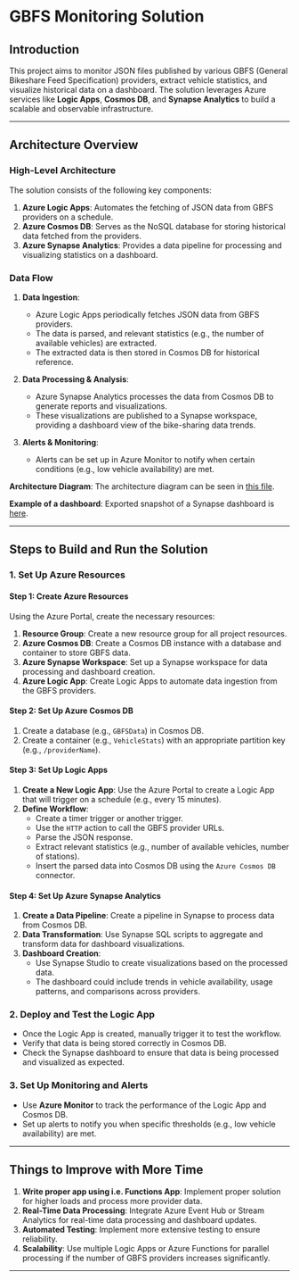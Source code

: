 # GBFS Monitoring Solution

## Introduction

This project aims to monitor JSON files published by various GBFS (General Bikeshare Feed Specification) providers, extract vehicle statistics, and visualize historical data on a dashboard. The solution leverages Azure services like **Logic Apps**, **Cosmos DB**, and **Synapse Analytics** to build a scalable and observable infrastructure.

---

## Architecture Overview

### High-Level Architecture

The solution consists of the following key components:

1. **Azure Logic Apps**: Automates the fetching of JSON data from GBFS providers on a schedule.
2. **Azure Cosmos DB**: Serves as the NoSQL database for storing historical data fetched from the providers.
3. **Azure Synapse Analytics**: Provides a data pipeline for processing and visualizing statistics on a dashboard.

### Data Flow

1. **Data Ingestion**:
   - Azure Logic Apps periodically fetches JSON data from GBFS providers.
   - The data is parsed, and relevant statistics (e.g., the number of available vehicles) are extracted.
   - The extracted data is then stored in Cosmos DB for historical reference.

2. **Data Processing & Analysis**:
   - Azure Synapse Analytics processes the data from Cosmos DB to generate reports and visualizations.
   - These visualizations are published to a Synapse workspace, providing a dashboard view of the bike-sharing data trends.

3. **Alerts & Monitoring**:
   - Alerts can be set up in Azure Monitor to notify when certain conditions (e.g., low vehicle availability) are met.

**Architecture Diagram**: The architecture diagram can be seen in [this file](./diagram.eraserdiagram).

**Example of a dashboard**: Exported snapshot of a Synapse dashboard is [here](./dashboard-result.png).

---

## Steps to Build and Run the Solution

### 1. Set Up Azure Resources

#### Step 1: Create Azure Resources

Using the Azure Portal, create the necessary resources:
1. **Resource Group**: Create a new resource group for all project resources.
2. **Azure Cosmos DB**: Create a Cosmos DB instance with a database and container to store GBFS data.
3. **Azure Synapse Workspace**: Set up a Synapse workspace for data processing and dashboard creation.
4. **Azure Logic App**: Create Logic Apps to automate data ingestion from the GBFS providers.

#### Step 2: Set Up Azure Cosmos DB

1. Create a database (e.g., `GBFSData`) in Cosmos DB.
2. Create a container (e.g., `VehicleStats`) with an appropriate partition key (e.g., `/providerName`).

#### Step 3: Set Up Logic Apps

1. **Create a New Logic App**: Use the Azure Portal to create a Logic App that will trigger on a schedule (e.g., every 15 minutes).
2. **Define Workflow**:
   - Create a timer trigger or another trigger.
   - Use the `HTTP` action to call the GBFS provider URLs.
   - Parse the JSON response.
   - Extract relevant statistics (e.g., number of available vehicles, number of stations).
   - Insert the parsed data into Cosmos DB using the `Azure Cosmos DB` connector.

#### Step 4: Set Up Azure Synapse Analytics

1. **Create a Data Pipeline**: Create a pipeline in Synapse to process data from Cosmos DB.
2. **Data Transformation**: Use Synapse SQL scripts to aggregate and transform data for dashboard visualizations.
3. **Dashboard Creation**:
   - Use Synapse Studio to create visualizations based on the processed data.
   - The dashboard could include trends in vehicle availability, usage patterns, and comparisons across providers.

### 2. Deploy and Test the Logic App

- Once the Logic App is created, manually trigger it to test the workflow.
- Verify that data is being stored correctly in Cosmos DB.
- Check the Synapse dashboard to ensure that data is being processed and visualized as expected.

### 3. Set Up Monitoring and Alerts

- Use **Azure Monitor** to track the performance of the Logic App and Cosmos DB.
- Set up alerts to notify you when specific thresholds (e.g., low vehicle availability) are met.

---

## Things to Improve with More Time

1. **Write proper app using i.e. Functions App**: Implement proper solution for higher loads and process more provider data.
2. **Real-Time Data Processing**: Integrate Azure Event Hub or Stream Analytics for real-time data processing and dashboard updates.
3. **Automated Testing**: Implement more extensive testing to ensure reliability.
4. **Scalability**: Use multiple Logic Apps or Azure Functions for parallel processing if the number of GBFS providers increases significantly.

---

